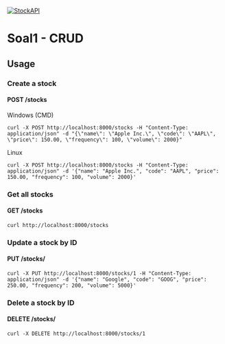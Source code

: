 
[![StockAPI](https://github.com/Hadesisback/Soal1_StockAPI/actions/workflows/go.yml/badge.svg)](https://github.com/Hadesisback/Soal1_StockAPI/actions/workflows/go.yml)

# Soal1 - CRUD 



## Usage


### Create a stock
#### POST /stocks



Windows (CMD)
```
curl -X POST http://localhost:8000/stocks -H "Content-Type: application/json" -d "{\"name\": \"Apple Inc.\", \"code\": \"AAPL\", \"price\": 150.00, \"frequency\": 100, \"volume\": 2000}"

```
Linux
```
curl -X POST http://localhost:8000/stocks -H "Content-Type: application/json" -d '{"name": "Apple Inc.", "code": "AAPL", "price": 150.00, "frequency": 100, "volume": 2000}'
```

### Get all stocks
#### GET /stocks
```
curl http://localhost:8000/stocks
```


###  Update a stock by ID
#### PUT /stocks/<id>
```
curl -X PUT http://localhost:8000/stocks/1 -H "Content-Type: application/json" -d '{"name": "Google", "code": "GOOG", "price": 250.00, "frequency": 200, "volume": 5000}'

```


### Delete a stock by ID
#### DELETE /stocks/<id>
```
curl -X DELETE http://localhost:8000/stocks/1
```
